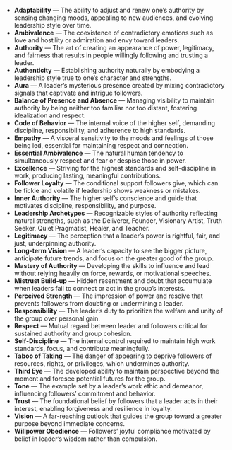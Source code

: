 - **Adaptability** — The ability to adjust and renew one’s authority by sensing changing moods, appealing to new audiences, and evolving leadership style over time.  
- **Ambivalence** — The coexistence of contradictory emotions such as love and hostility or admiration and envy toward leaders.  
- **Authority** — The art of creating an appearance of power, legitimacy, and fairness that results in people willingly following and trusting a leader.  
- **Authenticity** — Establishing authority naturally by embodying a leadership style true to one’s character and strengths.  
- **Aura** — A leader’s mysterious presence created by mixing contradictory signals that captivate and intrigue followers.  
- **Balance of Presence and Absence** — Managing visibility to maintain authority by being neither too familiar nor too distant, fostering idealization and respect.  
- **Code of Behavior** — The internal voice of the higher self, demanding discipline, responsibility, and adherence to high standards.  
- **Empathy** — A visceral sensitivity to the moods and feelings of those being led, essential for maintaining respect and connection.  
- **Essential Ambivalence** — The natural human tendency to simultaneously respect and fear or despise those in power.  
- **Excellence** — Striving for the highest standards and self-discipline in work, producing lasting, meaningful contributions.  
- **Follower Loyalty** — The conditional support followers give, which can be fickle and volatile if leadership shows weakness or mistakes.  
- **Inner Authority** — The higher self’s conscience and guide that motivates discipline, responsibility, and purpose.  
- **Leadership Archetypes** — Recognizable styles of authority reflecting natural strengths, such as the Deliverer, Founder, Visionary Artist, Truth Seeker, Quiet Pragmatist, Healer, and Teacher.  
- **Legitimacy** — The perception that a leader’s power is rightful, fair, and just, underpinning authority.  
- **Long-term Vision** — A leader’s capacity to see the bigger picture, anticipate future trends, and focus on the greater good of the group.  
- **Mastery of Authority** — Developing the skills to influence and lead without relying heavily on force, rewards, or motivational speeches.  
- **Mistrust Build-up** — Hidden resentment and doubt that accumulate when leaders fail to connect or act in the group’s interests.  
- **Perceived Strength** — The impression of power and resolve that prevents followers from doubting or undermining a leader.  
- **Responsibility** — The leader’s duty to prioritize the welfare and unity of the group over personal gain.  
- **Respect** — Mutual regard between leader and followers critical for sustained authority and group cohesion.  
- **Self-Discipline** — The internal control required to maintain high work standards, focus, and contribute meaningfully.  
- **Taboo of Taking** — The danger of appearing to deprive followers of resources, rights, or privileges, which undermines authority.  
- **Third Eye** — The developed ability to maintain perspective beyond the moment and foresee potential futures for the group.  
- **Tone** — The example set by a leader’s work ethic and demeanor, influencing followers’ commitment and behavior.  
- **Trust** — The foundational belief by followers that a leader acts in their interest, enabling forgiveness and resilience in loyalty.  
- **Vision** — A far-reaching outlook that guides the group toward a greater purpose beyond immediate concerns.  
- **Willpower Obedience** — Followers’ joyful compliance motivated by belief in leader’s wisdom rather than compulsion.
